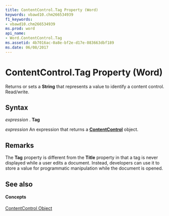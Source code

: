 ```yaml
---
title: ContentControl.Tag Property (Word)
keywords: vbawd10.chm266534939
f1_keywords:
- vbawd10.chm266534939
ms.prod: word
api_name:
- Word.ContentControl.Tag
ms.assetid: 4b7016ac-0a8e-bf2e-d17e-083663dbf189
ms.date: 06/08/2017
---
```



# ContentControl.Tag Property (Word)

Returns or sets a  **String** that represents a value to identify a content control. Read/write.


## Syntax

 _expression_ . **Tag**

 _expression_ An expression that returns a **[ContentControl](Word.ContentControl.md)** object.


## Remarks

The  **Tag** property is different from the **Title** property in that a tag is never displayed while a user edits a document. Instead, developers can use it to store a value for programmatic manipulation while the document is opened.


## See also


#### Concepts


[ContentControl Object](Word.ContentControl.md)

